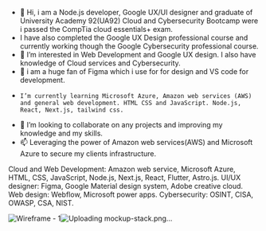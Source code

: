 - 👋 Hi, i am a Node.js developer, Google UX/UI designer and graduate of University Academy 92(UA92) Cloud and Cybersecurity Bootcamp were i passed the CompTia cloud essentials+ exam.
- I have also completed the Google UX Design professional course and currently working though the Google Cybersecurity professional course.
- 👀 I’m interested in Web Development and Google UX design. I also have knowledge of Cloud services and Cybersecurity.
- 🌱 i am a huge fan of Figma which i use for for design and VS code for development.
-     I’m currently learning Microsoft Azure, Amazon web services (AWS) and general web development. HTML CSS and JavaScript. Node.js, React, Next.js, tailwind css.
- 💞️ I’m looking to collaborate on any projects and improving my knowledge and my skills.
- 📫 Leveraging the power of Amazon web services(AWS) and Microsoft Azure to secure my clients infrastructure.

Cloud and Web Development: Amazon web service, Microsoft Azure, HTML, CSS, JavaScript, Node.js, Next.js, React, Flutter, Astro.js. 
UI/UX designer: Figma, Google Material design system, Adobe creative cloud.
Web design: Webflow, Microsoft power apps.
Cybersecurity: OSINT, CISA, OWASP, CSA, NIST.


![Wireframe - 1](https://github.com/tadyPi/tadyPi/assets/129111332/b6e0e2f5-9dac-4249-a97f-0278160f0a52)![Uploading mockup-stack.png…]()


